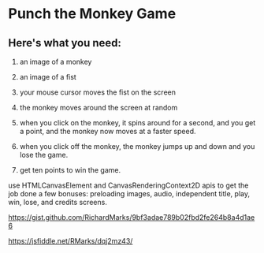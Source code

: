 Punch the Monkey Game
=====================

## Here's what you need:



1. an image of a monkey



2. an image of a fist



3. your mouse cursor moves the fist on the screen



4. the monkey moves around the screen at random



5. when you click on the monkey, it spins around for a second, and you get a point, and the monkey now moves at a faster speed.



6. when you click off the monkey, the monkey jumps up and down and you lose the game.



7. get ten points to win the game.

use HTMLCanvasElement and CanvasRenderingContext2D apis to get the job done
a few bonuses: preloading images, audio, independent title, play, win, lose, and credits screens.

https://gist.github.com/RichardMarks/9bf3adae789b02fbd2fe264b8a4d1ae6



https://jsfiddle.net/RMarks/dqj2mz43/

